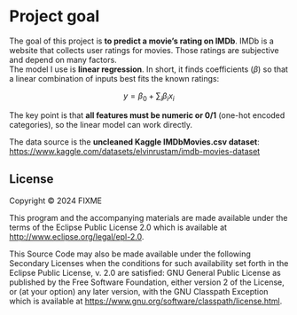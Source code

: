 # Project goal

The goal of this project is **to predict a movie’s rating on IMDb**. IMDb is a website that collects user ratings for movies. Those ratings are subjective and depend on many factors.  
The model I use is **linear regression**. In short, it finds coefficients ($\beta$) so that a linear combination of inputs best fits the known ratings:

$$
{y} = \beta_0 + \sum_i \beta_i x_i
$$

The key point is that **all features must be numeric or 0/1** (one-hot encoded categories), so the linear model can work directly.

The data source is the **uncleaned Kaggle IMDbMovies.csv dataset**: <https://www.kaggle.com/datasets/elvinrustam/imdb-movies-dataset>

## License

Copyright © 2024 FIXME

This program and the accompanying materials are made available under the
terms of the Eclipse Public License 2.0 which is available at
http://www.eclipse.org/legal/epl-2.0.

This Source Code may also be made available under the following Secondary
Licenses when the conditions for such availability set forth in the Eclipse
Public License, v. 2.0 are satisfied: GNU General Public License as published by
the Free Software Foundation, either version 2 of the License, or (at your
option) any later version, with the GNU Classpath Exception which is available
at https://www.gnu.org/software/classpath/license.html.
